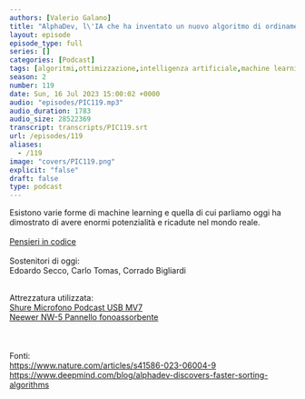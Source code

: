 ```yaml
---
authors: [Valerio Galano]
title: "AlphaDev, l\'IA che ha inventato un nuovo algoritmo di ordinamento: una storia di reinforcement learning"
layout: episode
episode_type: full
series: []
categories: [Podcast]
tags: [algoritmi,ottimizzazione,intelligenza artificiale,machine learning,ordinamento,reinforcement learning]
season: 2
number: 119
date: Sun, 16 Jul 2023 15:00:02 +0000
audio: "episodes/PIC119.mp3"
audio_duration: 1783
audio_size: 28522369
transcript: transcripts/PIC119.srt
url: /episodes/119
aliases: 
  - /119
image: "covers/PIC119.png"
explicit: "false"
draft: false
type: podcast
---
```

Esistono varie forme di machine learning e quella di cui parliamo oggi ha dimostrato di avere enormi potenzialità e ricadute nel mondo reale.<br />
<br />
<a href="https://pensieriincodice.it/" target="_blank" rel="noreferrer noopener">Pensieri in codice</a><br />
<br />
Sostenitori di oggi:<br />
Edoardo Secco, Carlo Tomas, Corrado Bigliardi<br />
<br />




Attrezzatura utilizzata:<br />
<a href="https://amzn.to/3862ZRf" target="_blank" rel="noreferrer noopener">Shure Microfono Podcast USB MV7</a><br />
<a href="https://amzn.to/3rysTFP" target="_blank" rel="noreferrer noopener">Neewer NW-5 Pannello fonoassorbente</a><br />
<br />
<br />
<br />
Fonti:<br />
<a href="https://www.nature.com/articles/s41586-023-06004-9" target="_blank" rel="noreferrer noopener">https://www.nature.com/articles/s41586-023-06004-9</a><br />
<a href="https://www.deepmind.com/blog/alphadev-discovers-faster-sorting-algorithms" target="_blank" rel="noreferrer noopener">https://www.deepmind.com/blog/alphadev-discovers-faster-sorting-algorithms</a><br />
<br />







